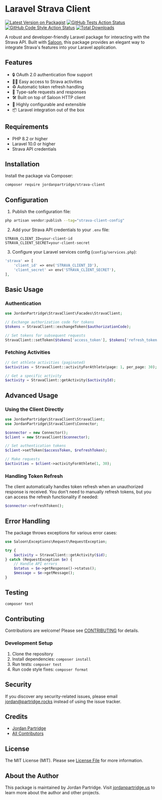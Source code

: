 # Laravel Strava Client

[![Latest Version on Packagist](https://img.shields.io/packagist/v/jordanpartridge/strava-client.svg?style=flat-square)](https://packagist.org/packages/jordanpartridge/strava-client)
[![GitHub Tests Action Status](https://img.shields.io/github/actions/workflow/status/jordanpartridge/strava-client/run-tests.yml?branch=main&label=tests&style=flat-square)](https://github.com/jordanpartridge/strava-client/actions?query=workflow%3Arun-tests+branch%3Amain)
[![GitHub Code Style Action Status](https://img.shields.io/github/actions/workflow/status/jordanpartridge/strava-client/fix-php-code-style-issues.yml?branch=main&label=code%20style&style=flat-square)](https://github.com/jordanpartridge/strava-client/actions?query=workflow%3A"Fix+PHP+code+style+issues"+branch%3Amain)
[![Total Downloads](https://img.shields.io/packagist/dt/jordanpartridge/strava-client.svg?style=flat-square)](https://packagist.org/packages/jordanpartridge/strava-client)

A robust and developer-friendly Laravel package for interacting with the Strava API. Built with [Saloon](https://github.com/saloonphp/saloon), this package provides an elegant way to integrate Strava's features into your Laravel application.

## Features

- 🔒 OAuth 2.0 authentication flow support
- 🚴‍♂️ Easy access to Strava activities
- ♻️ Automatic token refresh handling
- 🎯 Type-safe requests and responses
- 🛠️ Built on top of Saloon HTTP client
- 🔧 Highly configurable and extensible
- 📦 Laravel integration out of the box

## Requirements

- PHP 8.2 or higher
- Laravel 10.0 or higher
- Strava API credentials

## Installation

Install the package via Composer:

```bash
composer require jordanpartridge/strava-client
```

## Configuration

1. Publish the configuration file:

```bash
php artisan vendor:publish --tag="strava-client-config"
```

2. Add your Strava API credentials to your `.env` file:

```env
STRAVA_CLIENT_ID=your-client-id
STRAVA_CLIENT_SECRET=your-client-secret
```

3. Configure your Laravel services config (`config/services.php`):

```php
'strava' => [
    'client_id' => env('STRAVA_CLIENT_ID'),
    'client_secret' => env('STRAVA_CLIENT_SECRET'),
],
```

## Basic Usage

### Authentication

```php
use JordanPartridge\StravaClient\Facades\StravaClient;

// Exchange authorization code for tokens
$tokens = StravaClient::exchangeToken($authorizationCode);

// Set tokens for subsequent requests
StravaClient::setToken($tokens['access_token'], $tokens['refresh_token']);
```

### Fetching Activities

```php
// Get athlete activities (paginated)
$activities = StravaClient::activityForAthlete(page: 1, per_page: 30);

// Get a specific activity
$activity = StravaClient::getActivity($activityId);
```

## Advanced Usage

### Using the Client Directly

```php
use JordanPartridge\StravaClient\StravaClient;
use JordanPartridge\StravaClient\Connector;

$connector = new Connector();
$client = new StravaClient($connector);

// Set authentication tokens
$client->setToken($accessToken, $refreshToken);

// Make requests
$activities = $client->activityForAthlete(1, 30);
```

### Handling Token Refresh

The client automatically handles token refresh when an unauthorized response is received. You don't need to manually refresh tokens, but you can access the refresh functionality if needed:

```php
$connector->refreshToken();
```

## Error Handling

The package throws exceptions for various error cases:

```php
use Saloon\Exceptions\Request\RequestException;

try {
    $activity = StravaClient::getActivity($id);
} catch (RequestException $e) {
    // Handle API errors
    $status = $e->getResponse()->status();
    $message = $e->getMessage();
}
```

## Testing

```bash
composer test
```

## Contributing

Contributions are welcome! Please see [CONTRIBUTING](CONTRIBUTING.md) for details.

### Development Setup

1. Clone the repository
2. Install dependencies: `composer install`
3. Run tests: `composer test`
4. Run code style fixes: `composer format`

## Security

If you discover any security-related issues, please email jordan@partridge.rocks instead of using the issue tracker.

## Credits

- [Jordan Partridge](https://github.com/jordanpartridge)
- [All Contributors](../../contributors)

## License

The MIT License (MIT). Please see [License File](LICENSE.md) for more information.

## About the Author

This package is maintained by Jordan Partridge. Visit [jordanpartridge.us](https://jordanpartridge.us) to learn more about the author and other projects.
